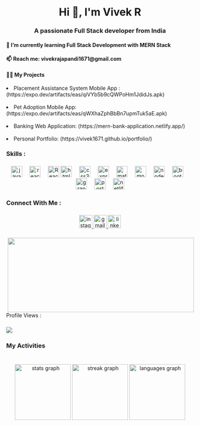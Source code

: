 <h1 align="center">Hi 👋, I'm Vivek R</h1>


<h3 align="center">A passionate Full Stack developer from India</h3>


<h4 align="left">🌱 I’m currently learning Full Stack Development with MERN Stack</h4>
<h4>📫 Reach me: vivekrajapandi1671@gmail.com </h4>
<h4 align="left">👨‍💻 My Projects</h4>

<li>Placement Assistance System Mobile App : (https://expo.dev/artifacts/eas/qiVYb5b9cQWPoHm1JdidJs.apk)</li>
<br />
<li>Pet Adoption Mobile App: (https://expo.dev/artifacts/eas/qWXhaZphBbBn7upmTuk5aE.apk)</li>
<br />
<li>Banking Web Application: (https://mern-bank-application.netlify.app/) </li>
<br />
<li>Personal Portfolio: (https://vivek1671.github.io/portfolio/)</li>


<h3 align="left">Skills :</h3>

###

<div align="center">
  <img src="https://skillicons.dev/icons?i=js" height="30" alt="javascript logo"  />
  <img width="12" />
  <img src="https://cdn.simpleicons.org/react/61DAFB" height="30" alt="react logo"  />
  <img width="12" />
  <img src="https://cdn.worldvectorlogo.com/logos/react-native-firebase-1.svg" height="30" alt="React Native logo" />
  <img src="https://cdn.simpleicons.org/html5/E34F26" height="30" alt="html5 logo"  />
  <img width="12" />
  <img src="https://cdn.simpleicons.org/css3/1572B6" height="30" alt="css3 logo"  />
  <img width="12" />
  <img src="https://skillicons.dev/icons?i=express" height="30" alt="express logo"  />
  <img width="12" />
  <img src="https://cdn.jsdelivr.net/gh/devicons/devicon/icons/materialui/materialui-original.svg" height="30" alt="materialui logo"  />
  <img width="12" />
  <img src="https://cdn.simpleicons.org/mongodb/47A248" height="30" alt="mongodb logo"  />
  <img width="12" />
  <img src="https://cdn.simpleicons.org/nodedotjs/339933" height="30" alt="nodejs logo"  />
  <img width="12" />
  <img src="https://cdn.simpleicons.org/bootstrap/7952B3" height="30" alt="bootstrap logo"  />
  <img width="12" />
  <img src="https://cdn.simpleicons.org/graphql/E10098" height="30" alt="graphql logo"  />
  <img width="12" />
  <img src="https://cdn.simpleicons.org/postman/FF6C37" height="30" alt="postman logo"  />
  <img width="12" />
  <img src="https://cdn.simpleicons.org/netlify/00C7B7" height="30" alt="netlify logo"  />
</div>

###

<h3 align="left">Connect With Me :</h3>

###

<div align="center">
  <a href="https://www.instagram.com/vivek_r.16/" target="_blank">
    <img src="https://img.shields.io/static/v1?message=Instagram&logo=instagram&label=&color=E4405F&logoColor=white&labelColor=&style=for-the-badge" height="35" alt="instagram logo"  />
  </a>
  <a href="https://mail.google.com/mail/u/0/#inbox" target="_blank">
    <img src="https://img.shields.io/static/v1?message=Gmail&logo=gmail&label=&color=D14836&logoColor=white&labelColor=&style=for-the-badge" height="35" alt="gmail logo"  />
  </a>
  <a href="https://www.linkedin.com/in/vivek-rajapandi/" target="_blank">
    <img src="https://img.shields.io/static/v1?message=LinkedIn&logo=linkedin&label=&color=0077B5&logoColor=white&labelColor=&style=for-the-badge" height="35" alt="linkedin logo"  />
  </a>
</div>

###

<img align="right" height="200" width="500" src="https://miro.medium.com/v2/resize:fit:1360/1*nWQ_U5NKEfNeGCTfh_2-Mw.gif"  />

###

<p align="left">Profile Views :</p>

###

<img align="left" src="https://profile-counter.glitch.me/Vivek1671/count.svg?"  />

###

<br clear="both">

<h3 align="left">My Activities</h3>

###

<br clear="both">

<div align="center">
  <img src="https://github-readme-stats.vercel.app/api?username=Vivek1671&hide_title=false&hide_rank=false&show_icons=true&include_all_commits=true&count_private=true&disable_animations=false&theme=algolia&locale=en&hide_border=false" height="150" alt="stats graph"  />
  <img src="https://streak-stats.demolab.com?user=Vivek1671&locale=en&mode=daily&theme=aura_dark&hide_border=false&border_radius=5" height="150" alt="streak graph"  />
  <img src="https://github-readme-stats.vercel.app/api/top-langs?username=Vivek1671&locale=en&hide_title=false&layout=compact&card_width=320&langs_count=5&theme=rose_pine&hide_border=false" height="150" alt="languages graph"  />
</div>

###


###


###
